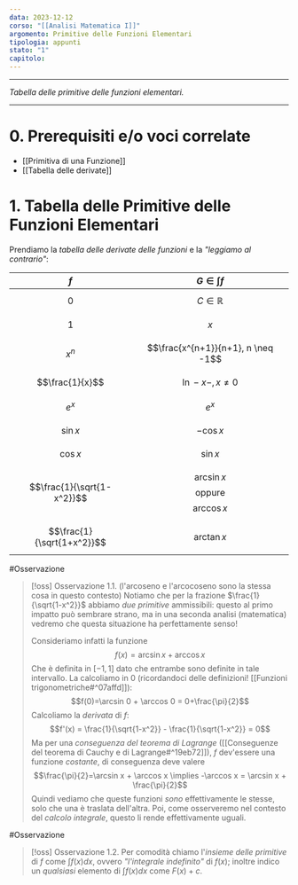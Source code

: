 ```yaml
---
data: 2023-12-12
corso: "[[Analisi Matematica I]]"
argomento: Primitive delle Funzioni Elementari
tipologia: appunti
stato: "1"
capitolo:
---
```

- - -
*Tabella delle primitive delle funzioni elementari.*
- - -
# 0. Prerequisiti e/o voci correlate
- [[Primitiva di una Funzione]]
- [[Tabella delle derivate]]
# 1. Tabella delle Primitive delle Funzioni Elementari
Prendiamo la *tabella delle derivate delle funzioni* e la *"leggiamo al contrario"*:

|            $f$             |           $G \in \int f$           |
|:--------------------------:|:----------------------------------:|
|           $$0$$            |        $$C \in \mathbb{R}$$        |
|           $$1$$            |               $$x$$                |
|          $$x^n$$           | $$\frac{x^{n+1}}{n+1}, n \neq -1$$ |
|      $$\frac{1}{x}$$       |       $$\ln -x-, x \neq 0$$        |
|          $$e^x$$           |              $$e^x$$               |
|         $$\sin x$$         |            $$- \cos x$$            |
|        $$ \cos x$$         |            $$ \sin x$$             |
| $$\frac{1}{\sqrt{1-x^2}}$$ | $$\arcsin x$$ oppure $$\arccos x$$ |
| $$\frac{1}{\sqrt{1+x^2}}$$ |           $$\arctan x$$            |

#Osservazione 
> [!oss] Osservazione 1.1. (l'arcoseno e l'arcocoseno sono la stessa cosa in questo contesto)
> Notiamo che per la frazione $\frac{1}{\sqrt{1-x^2}}$ abbiamo *due primitive* ammissibili: questo al primo impatto può sembrare strano, ma in una seconda analisi (matematica) vedremo che questa situazione ha perfettamente senso!
> 
> Consideriamo infatti la funzione
> $$f(x) = \arcsin x + \arccos x$$
> Che è definita in $[-1, 1]$ dato che entrambe sono definite in tale intervallo.
> La calcoliamo in $0$ (ricordandoci delle definizioni! [[Funzioni trigonometriche#^07affd]]):
> $$f(0)=\arcsin 0 + \arccos 0 = 0+\frac{\pi}{2}$$
> Calcoliamo la *derivata* di $f$:
> $$f'(x) = \frac{1}{\sqrt{1-x^2}} - \frac{1}{\sqrt{1-x^2}} = 0$$
> Ma per una *conseguenza del teorema di Lagrange* ([[Conseguenze del teorema di Cauchy e di Lagrange#^19eb72]]), $f$ dev'essere una funzione *costante*, di conseguenza deve valere
> $$\frac{\pi}{2}=\arcsin x + \arccos x \implies -\arccos x = \arcsin x + \frac{\pi}{2}$$
> Quindi vediamo che queste funzioni *sono* effettivamente le stesse, solo che una è traslata dell'altra. Poi, come osserveremo nel contesto del *calcolo integrale*, questo li rende effettivamente uguali.

#Osservazione 
> [!oss] Osservazione 1.2.
> Per comodità chiamo l'*insieme delle primitive* di $f$ come $\int f(x) dx$, ovvero *"l'integrale indefinito"* di $f(x)$; inoltre indico un *qualsiasi* elemento di $\int f(x) dx$ come $F(x)+c$.
